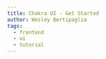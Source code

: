 ```yaml
---
title: Chakra UI - Get Started
author: Wesley Bertipaglia
tags:
  - frontend
  - ui
  - tutorial
---
```


